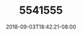 ---
title: 5541555
date: 2018-09-03T18:42:21-08:00
draft: false
name: 黒羽イヴ
img_url: https://cdn.u1.huluxia.com/g4/M02/63/DF/rBAAdmHwCqOACifDAANRSaUZ2EU696.png
original_fn: DSCF0454.jpg
tags:
- 黒羽イヴ

---